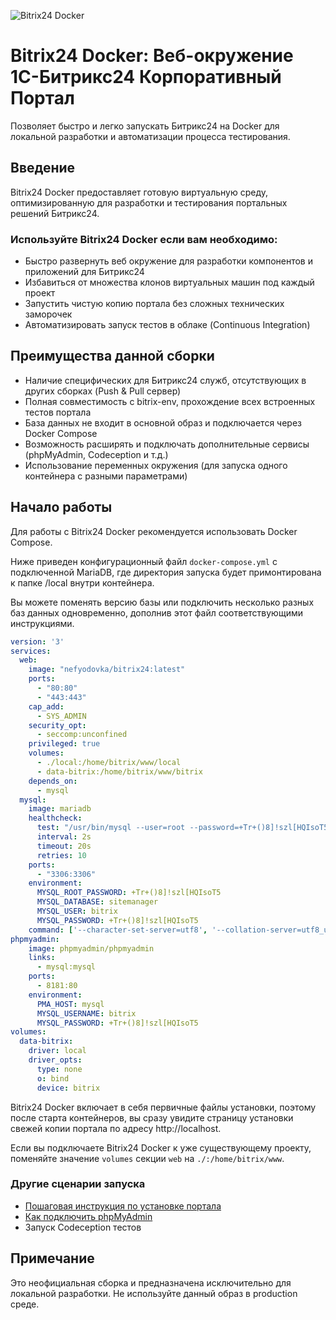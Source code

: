 ![Bitrix24 Docker](/docs/assets/bitrix24-docker-logo.png)

# Bitrix24 Docker: Веб-окружение 1С-Битрикс24 Корпоративный Портал

Позволяет быстро и легко запускать Битрикс24 на Docker для локальной разработки и автоматизации процесса тестирования.

## Введение

Bitrix24 Docker предоставляет готовую виртуальную среду, оптимизированную для разработки и тестирования портальных решений Битрикс24. 

### Используйте Bitrix24 Docker если вам необходимо:

- Быстро развернуть веб окружение для разработки компонентов и приложений для Битрикс24
- Избавиться от множества клонов виртуальных машин под каждый проект
- Запустить чистую копию портала без сложных технических заморочек
- Автоматизировать запуск тестов в облаке (Continuous Integration)

## Преимущества данной сборки

- Наличие специфических для Битрикс24 служб, отсутствующих в других сборках (Push & Pull сервер)
- Полная совместимость с bitrix-env, прохождение всех встроенных тестов портала
- База данных не входит в основной образ и подключается через Docker Compose
- Возможность расширять и подключать дополнительные сервисы (phpMyAdmin, Codeception и т.д.)
- Использование переменных окружения (для запуска одного контейнера с разными параметрами)

## Начало работы

Для работы с Bitrix24 Docker рекомендуется использовать Docker Compose. 

Ниже приведен конфигурационный файл `docker-compose.yml` с подключенной MariaDB, где директория запуска будет примонтирована к папке /local внутри контейнера. 

Вы можете поменять версию базы или подключить несколько разных баз данных одновременно, дополнив этот файл соответствующими инструкциями.

```yml
version: '3'
services:
  web:
    image: "nefyodovka/bitrix24:latest"
    ports:
      - "80:80"
      - "443:443"
    cap_add:
      - SYS_ADMIN 
    security_opt:
      - seccomp:unconfined
    privileged: true
    volumes:
      - ./local:/home/bitrix/www/local
      - data-bitrix:/home/bitrix/www/bitrix
    depends_on:
      - mysql
  mysql:
    image: mariadb
    healthcheck:
      test: "/usr/bin/mysql --user=root --password=+Tr+()8]!szl[HQIsoT5 --execute \"SHOW DATABASES;\""
      interval: 2s
      timeout: 20s
      retries: 10
    ports:
      - "3306:3306"
    environment:
      MYSQL_ROOT_PASSWORD: +Tr+()8]!szl[HQIsoT5
      MYSQL_DATABASE: sitemanager
      MYSQL_USER: bitrix
      MYSQL_PASSWORD: +Tr+()8]!szl[HQIsoT5
    command: ['--character-set-server=utf8', '--collation-server=utf8_unicode_ci', '--skip-character-set-client-handshake', '--sql-mode=']  
phpmyadmin:
    image: phpmyadmin/phpmyadmin
    links:
      - mysql:mysql
    ports:
      - 8181:80
    environment:
      PMA_HOST: mysql
      MYSQL_USERNAME: bitrix
      MYSQL_PASSWORD: +Tr+()8]!szl[HQIsoT5
volumes:
  data-bitrix:
    driver: local
    driver_opts:
      type: none
      o: bind
      device: bitrix
```

Bitrix24 Docker включает в себя первичные файлы установки, поэтому после старта контейнеров, вы сразу увидите страницу установки свежей копии портала по адресу http://localhost. 

Если вы подключаете Bitrix24 Docker к уже существующему проекту, поменяйте значение `volumes` секции `web` на `./:/home/bitrix/www`. 

### Другие сценарии запуска

- [Пошаговая инструкция по установке портала](/docs/01-install-step-by-step.md)
- [Как подключить phpMyAdmin](/docs/02-phpmyadmin-setup.md)
- Запуск Codeception тестов

## Примечание

Это неофициальная сборка и предназначена исключительно для локальной разработки. Не используйте данный образ в production среде.
